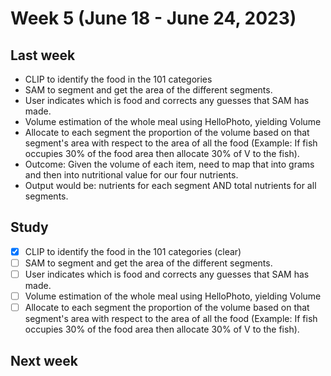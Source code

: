 # Week 5 (June 18 - June 24, 2023)

## Last week

- CLIP to identify the food in the 101 categories
- SAM to segment and get the area of the different segments.
- User indicates which is food and corrects any guesses that SAM has made.
- Volume estimation of the whole meal using HelloPhoto, yielding Volume
- Allocate to each segment the proportion of the volume based on that segment's area with respect to the area of all the food (Example: If fish occupies 30% of the food area then allocate 30% of
V to the fish).
- Outcome: Given the volume of each item, need to map that into grams and then into nutritional value for our four nutrients.
- Output would be: nutrients for each segment AND total nutrients for all segments.

## Study

- [x] CLIP to identify the food in the 101 categories (clear)
- [ ] SAM to segment and get the area of the different segments.
- [ ] User indicates which is food and corrects any guesses that SAM has made.
- [ ] Volume estimation of the whole meal using HelloPhoto, yielding Volume
- [ ] Allocate to each segment the proportion of the volume based on that segment's area with respect to the area of all the food (Example: If fish occupies 30% of the food area then allocate 30% of
V to the fish).

## Next week
